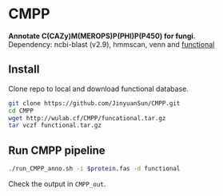 # CMPP
**Annotate C(CAZy)M(MEROPS)P(PHI)P(P450) for fungi.**  
Dependency: ncbi-blast (v2.9), hmmscan, venn and [functional](http://wulab.cf/CMPP/funcational.tar.gz)
## Install
Clone repo to local and download functional database.  
```bash
git clone https://github.com/JinyuanSun/CMPP.git
cd CMPP
wget http://wulab.cf/CMPP/funcational.tar.gz
tar vczf functional.tar.gz
```
## Run CMPP pipeline
```bash
./run_CMPP_anno.sh -i $protein.fas -d functional
```
Check the output in `CMPP_out`.
